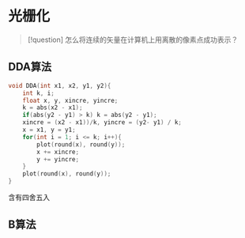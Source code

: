 # 光栅化
>[!question] 怎么将连续的矢量在计算机上用离散的像素点成功表示？

## DDA算法
```c++
void DDA(int x1, x2, y1, y2){
	int k, i;
	float x, y, xincre, yincre;
	k = abs(x2 - x1);
	if(abs(y2 - y1) > k) k = abs(y2 - y1);
	xincre = (x2 - x1))/k, yincre = (y2- y1) / k;
	x = x1, y = y1;
	for(int i = 1; i <= k; i++){
		plot(round(x), round(y));
		x += xincre;
		y += yincre;
	}
	plot(round(x), round(y));
}
```
含有四舍五入

## B算法
